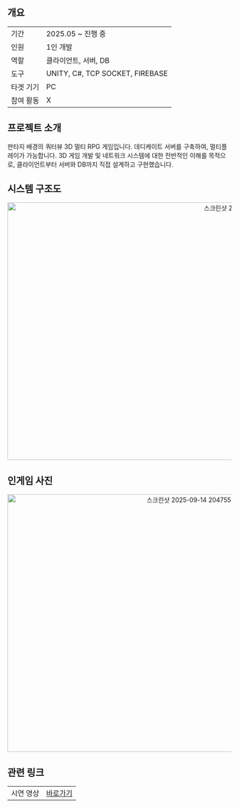 ## 개요
<table>
  <tr><td>기간</td><td>2025.05 ~ 진행 중</td></tr>
  <tr><td>인원</td><td>1인 개발</td></tr>
  <tr><td>역할</td><td>클라이언트, 서버, DB</td></tr>
  <tr><td>도구</td><td>UNITY, C#, TCP SOCKET, FIREBASE</td></tr>
  <tr><td>타겟 기기</td><td>PC</td></tr>
  <tr><td>참여 활동</td><td>X</td></tr>
</table>

## 프로젝트 소개
판타지 배경의 쿼터뷰 3D 멀티 RPG 게임입니다. 
데디케이트 서버를 구축하여, 멀티플레이가 가능합니다.
3D 게임 개발 및 네트워크 시스템에 대한 전반적인 이해를 목적으로, 클라이언트부터 서버와 DB까지 직접 설계하고 구현했습니다.

## 시스템 구조도
<p align="center">
  <img width="1056" height="579" alt="스크린샷 2025-09-14 204801" src="https://github.com/user-attachments/assets/e6fa9956-b11c-41a7-bb05-9868b27638c4" />
</p>

## 인게임 사진
<p align="center">
  <img width="800" height="579" alt="스크린샷 2025-09-14 204755" src="https://github.com/user-attachments/assets/49372a5e-1b98-4a70-a28d-34bbe83c4a65" />
</p>

## 관련 링크
<table>
  <tr><td>시연 영상</td><td><a href="https://www.youtube.com/watch?v=bL4QaUiaqw4&feature=youtu.be">바로가기</a></td></tr>
</table>
 
